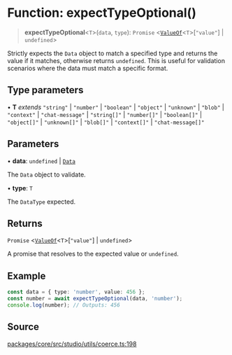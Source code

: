 # Function: expectTypeOptional()

> **expectTypeOptional**\<`T`\>(`data`, `type`): `Promise` \<[`ValueOf`](../../../data/type-aliases/ValueOf.md)\<`T`\>\[`"value"`\] \| `undefined`\>

Strictly expects the `Data` object to match a specified type and returns the value if it matches,
otherwise returns `undefined`. This is useful for validation scenarios where the data must match
a specific format.

## Type parameters

• **T** *extends* `"string"` \| `"number"` \| `"boolean"` \| `"object"` \| `"unknown"` \| `"blob"` \| `"context"` \| `"chat-message"` \| `"string[]"` \| `"number[]"` \| `"boolean[]"` \| `"object[]"` \| `"unknown[]"` \| `"blob[]"` \| `"context[]"` \| `"chat-message[]"`

## Parameters

• **data**: `undefined` \| [`Data`](../../../data/type-aliases/Data.md)

The `Data` object to validate.

• **type**: `T`

The `DataType` expected.

## Returns

`Promise` \<[`ValueOf`](../../../data/type-aliases/ValueOf.md)\<`T`\>\[`"value"`\] \| `undefined`\>

A promise that resolves to the expected value or `undefined`.

## Example

```typescript
const data = { type: 'number', value: 456 };
const number = await expectTypeOptional(data, 'number');
console.log(number); // Outputs: 456
```

## Source

[packages/core/src/studio/utils/coerce.ts:198](https://github.com/VictorS67/encre/blob/42c3bddca4be2d23ad959c1c99381eefbf43789c/packages/core/src/studio/utils/coerce.ts#L198)
